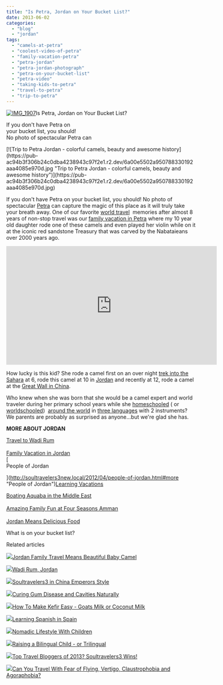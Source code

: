 ```yaml
---
title: "Is Petra, Jordan on Your Bucket List?"
date: 2013-06-02
categories: 
  - "blog"
  - "jordan"
tags: 
  - "camels-at-petra"
  - "coolest-video-of-petra"
  - "family-vacation-petra"
  - "petra-jordan"
  - "petra-jordan-photograph"
  - "petra-on-your-bucket-list"
  - "petra-video"
  - "taking-kids-to-petra"
  - "travel-to-petra"
  - "trip-to-petra"
---
```


[![IMG_1907](https://pub-ac94b3f306b24c0dba4238943c97f2e1.r2.dev/6a00e5502a9507883301901ce5ac03970b.jpg "IMG_1907")](https://pub-ac94b3f306b24c0dba4238943c97f2e1.r2.dev/6a00e5502a9507883301901ce5ac03970b.jpg)Is Petra, Jordan on Your Bucket List?  
  
If you don't have Petra on  
your bucket list, you should!  
No photo of spectacular Petra can

<!--more--> [![Trip to Petra Jordan - colorful camels, beauty and awesome history](https://pub-ac94b3f306b24c0dba4238943c97f2e1.r2.dev/6a00e5502a950788330192aaa4085e970d.jpg "Trip to Petra Jordan - colorful camels, beauty and awesome history")](https://pub-ac94b3f306b24c0dba4238943c97f2e1.r2.dev/6a00e5502a950788330192aaa4085e970d.jpg)  
  
If you don't have Petra on your bucket list, you should! No photo of spectacular [Petra](http://soultravelers3new.local/2011/08/sand-art-in-jordan.html "Petra") can capture the magic of this place as it will truly take your breath away. One of our favorite [world travel](http://soultravelers3new.local/2012/01/amazing-family-world-tour.html "world travel with kids")  memories after almost 8 years of non-stop travel was our [family vacation in Petra](http://soultravelers3new.local/2011/06/family-vacation-petra-wow-.html "family vacation petra jordan") where my 10 year old daughter rode one of these camels and even played her violin while on it at the iconic red sandstone Treasury that was carved by the Nabataieans over 2000 years ago.  
  
  

<iframe src="http://www.youtube.com/embed/Vobwwib8dic?rel=0" frameborder="0" height="315" width="560"></iframe>

  
  
How lucky is this kid? She rode a camel first on an over night [trek into the Sahara](http://soultravelers3new.local/2007/04/sahara-rainbow.html "best camel trek sahara ") at 6, rode this camel at 10 in [Jordan](http://soultravelers3new.local/2011/05/jordan-family-travel-is-it-safe.html "travel to Jordan") and recently at 12, rode a camel at the [Great Wall in China](http://soultravelers3new.local/2012/12/the-great-wall-of-china.html "great wall in china").  
  
Who knew when she was born that she would be a camel expert and world traveler during her primary school years while she [homeschooled](http://soultravelers3new.local/2010/04/family-travel-homeschool-education-global-students-lifestyle-design-location-independent-4hww-around.html "homeschool and travel") ( or [worldschooled](http://soultravelers3new.local/2013/01/world-school-education-at-its-best-.html/ "world school or unschool and travel"))  [around the world](http://soultravelers3new.local/2012/12/around-the-world-family-travel.html "around the world family travel") in [three languages](http://soultravelers3new.local/2012/11/multilingual-learning-reading-in-3-languages.html "multilingual reading and literature") with 2 instruments? We parents are probably as surprised as anyone...but we're glad she has.  
  
**MORE ABOUT JORDAN**  
  
[Travel to Wadi Rum](http://soultravelers3new.local/2012/07/wadi-rum-jordan.html "wadi rum")  
[  
Family Vacation in Jordan](http://soultravelers3new.local/2011/05/jordan-tourismsmartest-.html#more "family vacation in Jordan")  
[  
People of Jordan  
  
](http://soultravelers3new.local/2012/04/people-of-jordan.html#more "People of Jordan")[Learning Vacations](http://soultravelers3new.local/2011/09/learning-vacations-educational-trips-that-teach-kids.html#more "learning vacations")  
  
[Boating Aquaba in the Middle East](http://soultravelers3new.local/2012/09/boating-aqaba-in-the-middle-east.html "boating Aquaba in the middle east")  
[  
Amazing Family Fun at Four Seasons Amman](http://soultravelers3new.local/2011/07/amazing-family-fun-at-four-seasons-amman.html#more "Amazing family fun at four seasons amman")  
[  
Jordan Means Delicious Food](http://soultravelers3new.local/2012/03/jordan-means-delicious-food.html#more "Jordan means delicious food")  
  
What is on your bucket list?  

Related articles

[![](http://i.zemanta.com/96291041_80_80.jpg)](http://soultravelers3new.local/2012/06/jordan-family-travel-means-beautiful-baby-camel.html)[Jordan Family Travel Means Beautiful Baby Camel](http://soultravelers3new.local/2012/06/jordan-family-travel-means-beautiful-baby-camel.html)

[![](http://i.zemanta.com/103301468_80_80.jpg)](http://soultravelers3new.local/2012/07/wadi-rum-jordan.html)[Wadi Rum, Jordan](http://soultravelers3new.local/2012/07/wadi-rum-jordan.html)

[![](http://i.zemanta.com/130189927_80_80.jpg)](http://soultravelers3new.local/2012/12/soultravelers3-in-china-emperors-style.html)[Soultravelers3 in China Emperors Style](http://soultravelers3new.local/2012/12/soultravelers3-in-china-emperors-style.html)

[![](http://i.zemanta.com/154024597_80_80.jpg)](http://soultravelers3new.local/2013/03/curing-gum-disease-and-cavities-naturally.html)[Curing Gum Disease and Cavities Naturally](http://soultravelers3new.local/2013/03/curing-gum-disease-and-cavities-naturally.html)

[![](http://i.zemanta.com/100812762_80_80.jpg)](http://soultravelers3new.local/2012/07/-how-to-make-kefir-easy-goats-milk-or-coconut-milk.html)[How To Make Kefir Easy - Goats Milk or Coconut Milk](http://soultravelers3new.local/2012/07/-how-to-make-kefir-easy-goats-milk-or-coconut-milk.html)

[![](http://i.zemanta.com/168450990_80_80.jpg)](http://soultravelers3new.local/2013/05/learning-spanish-in-spain.html)[Learning Spanish in Spain](http://soultravelers3new.local/2013/05/learning-spanish-in-spain.html)

[![](http://i.zemanta.com/97268419_80_80.jpg)](http://soultravelers3new.local/2012/06/nomadic-lifestyle-with-children-.html)[Nomadic Lifestyle With Children](http://soultravelers3new.local/2012/06/nomadic-lifestyle-with-children-.html)

[![](http://i.zemanta.com/137126168_80_80.jpg)](http://soultravelers3new.local/2013/01/raising-a-bilingual-child-or-trilingual.html)[Raising a Bilingual Child - or Trilingual](http://soultravelers3new.local/2013/01/raising-a-bilingual-child-or-trilingual.html)

[![](http://i.zemanta.com/135568483_80_80.jpg)](http://soultravelers3new.local/2013/01/top-travel-bloggers-of-2013-soultravelers3-wins-.html)[Top Travel Bloggers of 2013? Soultravelers3 Wins!](http://soultravelers3new.local/2013/01/top-travel-bloggers-of-2013-soultravelers3-wins-.html)

[![](http://i.zemanta.com/106188736_80_80.jpg)](http://soultravelers3new.local/2012/08/can-you-travel-with-fear-of-flying-vertigo-claustrophobia-and-agoraphobia.html)[Can You Travel With Fear of Flying, Vertigo, Claustrophobia and Agoraphobia?](http://soultravelers3new.local/2012/08/can-you-travel-with-fear-of-flying-vertigo-claustrophobia-and-agoraphobia.html)
